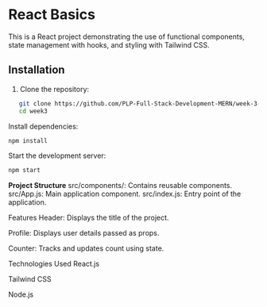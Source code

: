 # React Basics

This is a React project demonstrating the use of functional components, state management with hooks, and styling with Tailwind CSS.

## Installation

1. Clone the repository:

```bash
   git clone https://github.com/PLP-Full-Stack-Development-MERN/week-3-react-js-assignment-SaddamTechie.git week3
   cd week3
```

Install dependencies:

```bash
npm install
```

Start the development server:

```bash
npm start
```

**Project Structure**
src/components/: Contains reusable components.
src/App.js: Main application component.
src/index.js: Entry point of the application.

Features
Header: Displays the title of the project.

Profile: Displays user details passed as props.

Counter: Tracks and updates count using state.

Technologies Used
React.js

Tailwind CSS

Node.js
